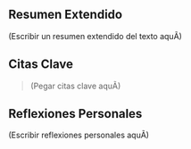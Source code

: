 ﻿---
id: "20250826203241"
# --- Metadatos BÃ¡sicos ---
titulo_original: "la Intuición y su Entrelazamiento con la Filosofía y la Ciencia"
autor: "(Por definir)"
fuente_pdf: "00_FUENTES/Filosofia_General/la Intuición y su Entrelazamiento con la Filosofía y la Ciencia.pdf"
fecha_lectura: "2025-08-26"
estado: "Pendiente"

# --- AnÃ¡lisis Central ---
tesis_central: >
  (Escribir la tesis central del texto aquÃ­)
palabras_clave:
  - 

# --- Observaciones AnalÃ­ticas Detalladas ---
observaciones_notables:
  - tipo: ""
    descripcion: ""
    cita_relacionada: ""

# --- Conexiones y Estrategia (Proyectivo) ---
conexiones:
  - tipo: ""
    con_id: ""
    descripcion: ""
implicancias_estrategicas:
  - prioridad: ""
    descripcion: ""
    tipo: ""

# --- Conexiones Inter-Ficha Estructuradas ---
conexiones_inter_ficha:
  - con_id: "ID_FICHA_EJEMPLO"
    tipo: "Ejemplo"
    concepto: "Concepto de Ejemplo"
    descripcion: "Esta es una conexiÃ³n de ejemplo para inicializar la estructura."
---

## Resumen Extendido

(Escribir un resumen extendido del texto aquÃ­)

## Citas Clave

> (Pegar citas clave aquÃ­)

## Reflexiones Personales

(Escribir reflexiones personales aquÃ­)

